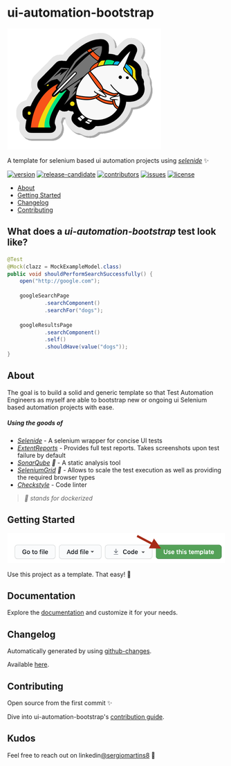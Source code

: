 # ui-automation-bootstrap

![](docs/img/my_unicorn.png)


A template for selenium based ui automation projects using _[selenide](https://github.com/selenide/selenide)_ ✨

[![version](https://img.shields.io/github/v/release/sergiomartins8/ui-automation-bootstrap)](https://github.com/sergiomartins8/ui-automation-bootstrap/releases)
[![release-candidate](https://github.com/sergiomartins8/ui-automation-bootstrap/workflows/release-candidate/badge.svg)](https://github.com/sergiomartins8/ui-automation-bootstrap/actions?query=workflow%3Arelease-candidate)
[![contributors](https://img.shields.io/github/contributors/sergiomartins8/ui-automation-bootstrap)](https://github.com/sergiomartins8/ui-automation-bootstrap/graphs/contributors)
[![issues](https://img.shields.io/github/issues/sergiomartins8/ui-automation-bootstrap)](https://github.com/sergiomartins8/ui-automation-bootstrap/issues)
[![license](https://img.shields.io/github/license/sergiomartins8/ui-automation-bootstrap)](http://www.apache.org/licenses/LICENSE-2.0)

* [About](#about)
* [Getting Started](#getting-started)
* [Changelog](#changelog)
* [Contributing](#contributing)

## What does a _ui-automation-bootstrap_ test look like?

```java
@Test
@Mock(clazz = MockExampleModel.class)
public void shouldPerformSearchSuccessfully() {
    open("http://google.com");

    googleSearchPage
            .searchComponent()
            .searchFor("dogs");

    googleResultsPage
            .searchComponent()
            .self()
            .shouldHave(value("dogs"));
}
```

## About

The goal is to build a solid and generic template so that Test Automation Engineers as myself are able to bootstrap new or ongoing ui Selenium based automation projects with ease.

##### Using the goods of 
* _[Selenide](https://github.com/selenide/selenide)_ - A selenium wrapper for concise UI tests
* _[ExtentReports](https://extentreports.com/)_ - Provides full test reports. Takes screenshots upon test failure by default
* _[SonarQube](https://www.sonarqube.org/) 🐳_ - A static analysis tool
* _[SeleniumGrid](https://github.com/SeleniumHQ/docker-selenium) 🐳_ - Allows to scale the test execution as well as providing the required browser types
* _[Checkstyle](https://maven.apache.org/plugins/maven-checkstyle-plugin/)_ - Code linter

> _🐳 stands for dockerized_

## Getting Started

![](docs/img/template.png)

Use this project as a template. That easy! 🚀

## Documentation

Explore the [documentation](docs/documentation.md) and customize it for your needs.

## Changelog

Automatically generated by using [github-changes](https://github.com/lalitkapoor/github-changes).

Available [here](/docs/CHANGELOG.md).

## Contributing

Open source from the first commit ✨

Dive into ui-automation-bootstrap's [contribution guide](docs/CONTRIBUTING.md).

## Kudos

Feel free to reach out on linkedin[@sergiomartins8](https://www.linkedin.com/in/sergiomartins8/) ‍🙌

